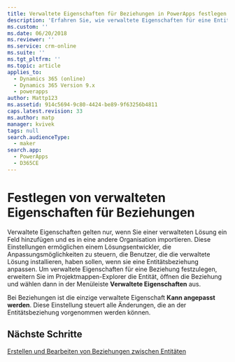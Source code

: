 ```yaml
---
title: Verwaltete Eigenschaften für Beziehungen in PowerApps festlegen | MicrosoftDocs
description: 'Erfahren Sie, wie verwaltete Eigenschaften für eine Entitätsbeziehung festgelegt werden'
ms.custom: ''
ms.date: 06/20/2018
ms.reviewer: ''
ms.service: crm-online
ms.suite: ''
ms.tgt_pltfrm: ''
ms.topic: article
applies_to:
  - Dynamics 365 (online)
  - Dynamics 365 Version 9.x
  - powerapps
author: Mattp123
ms.assetid: 914c5694-9c80-4424-be89-9f63256b4811
caps.latest.revision: 33
ms.author: matp
manager: kvivek
tags: null
search.audienceType:
  - maker
search.app:
  - PowerApps
  - D365CE
---
```

# <a name="set-managed-properties-for-relationships"></a>Festlegen von verwalteten Eigenschaften für Beziehungen

<a name="BKMK_ManagedProperties"></a>   

 Verwaltete Eigenschaften gelten nur, wenn Sie einer verwalteten Lösung ein Feld hinzufügen und es in eine andere Organisation importieren. Diese Einstellungen ermöglichen einem Lösungsentwickler, die Anpassungsmöglichkeiten zu steuern, die Benutzer, die die verwaltete Lösung installieren, haben sollen, wenn sie eine Entitätsbeziehung anpassen. Um verwaltete Eigenschaften für eine Beziehung festzulegen, erweitern Sie im Projektmappen-Explorer die Entität, öffnen die Beziehung und wählen dann in der Menüleiste **Verwaltete Eigenschaften** aus.  
  
 Bei Beziehungen ist die einzige verwaltete Eigenschaft **Kann angepasst werden**. Diese Einstellung steuert alle Änderungen, die an der Entitätsbeziehung vorgenommen werden können.  
  
## <a name="next-steps"></a>Nächste Schritte

[Erstellen und Bearbeiten von Beziehungen zwischen Entitäten](create-edit-entity-relationships.md)
